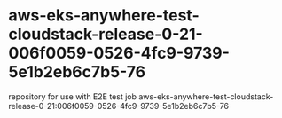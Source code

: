 # aws-eks-anywhere-test-cloudstack-release-0-21-006f0059-0526-4fc9-9739-5e1b2eb6c7b5-76
repository for use with E2E test job aws-eks-anywhere-test-cloudstack-release-0-21:006f0059-0526-4fc9-9739-5e1b2eb6c7b5-76
